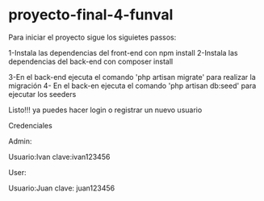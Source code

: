 # proyecto-final-4-funval


Para iniciar el proyecto sigue los siguietes passos:

1-Instala las dependencias del front-end con npm install
2-Instala las dependencias del back-end con composer install

3-En el back-end ejecuta el comando  'php artisan migrate' para realizar la migración
4- En el back-en ejecuta el comando 'php artisan db:seed' para ejecutar los seeders

Listo!!! ya puedes hacer login o registrar un nuevo usuario

Credenciales 

Admin:

Usuario:Ivan
clave:ivan123456

User:

Usuario:Juan
clave: juan123456
